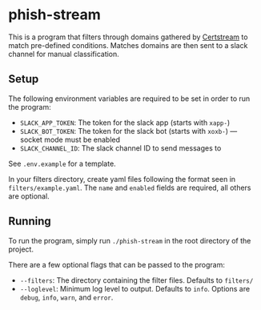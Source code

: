 # phish-stream

This is a program that filters through domains gathered by [Certstream](https://certstream.calidog.io/) to match pre-defined conditions. Matches domains are then sent to a slack channel for manual classification.

## Setup

The following environment variables are required to be set in order to run the program:
- `SLACK_APP_TOKEN`: The token for the slack app (starts with `xapp-`)
- `SLACK_BOT_TOKEN`: The token for the slack bot (starts with `xoxb-`) — socket mode must be enabled
- `SLACK_CHANNEL_ID`: The slack channel ID to send messages to

See `.env.example` for a template.

In your filters directory, create yaml files following the format seen in `filters/example.yaml`. The `name` and `enabled` fields are required, all others are optional.

## Running

To run the program, simply run `./phish-stream` in the root directory of the project.

There are a few optional flags that can be passed to the program:

- `--filters`: The directory containing the filter files. Defaults to `filters/`
- `--loglevel`: Minimum log level to output. Defaults to `info`. Options are `debug`, `info`, `warn`, and `error`.

